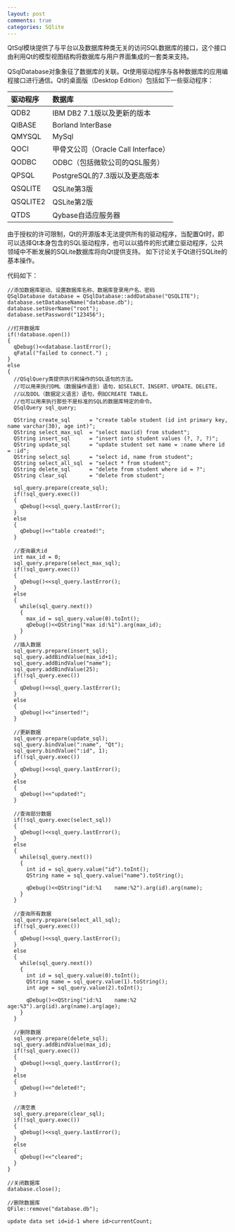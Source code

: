 ```yaml
---
layout: post
comments: true
categories: SQlite
---
```

QtSql模块提供了与平台以及数据库种类无关的访问SQL数据库的接口，这个接口由利用Qt的模型视图结构将数据库与用户界面集成的一套类来支持。

QSqlDatabase对象象征了数据库的关联。Qt使用驱动程序与各种数据库的应用编程接口进行通信。Qt的桌面版（Desktop Edition）包括如下一些驱动程序：

|驱动程序 	 |数据库 |
|:---------------|:-----------|
|QDB2 	 |IBM DB2 7.1版以及更新的版本 |
|QIBASE 	 |Borland InterBase|
|QMYSQL 	 |MySql |
|QOCI 	 |甲骨文公司（Oracle Call Interface）|
|QODBC  	 |ODBC（包括微软公司的QSL服务）|
|QPSQL  	 |PostgreSQL的7.3版以及更高版本 |
|QSQLITE 	 |QSLite第3版 |
|QSQLITE2 	 |QSLite第2版|
|QTDS  	 |Qybase自适应服务器 |

由于授权的许可限制，Qt的开源版本无法提供所有的驱动程序，当配置Qt时，即可以选择Qt本身包含的SQL驱动程序，也可以以插件的形式建立驱动程序，公共领域中不断发展的SQLite数据库将向Qt提供支持。
如下讨论关于Qt进行SQLite的基本操作。

代码如下：

    //添加数据库驱动、设置数据库名称、数据库登录用户名、密码
    QSqlDatabase database = QSqlDatabase::addDatabase("QSQLITE");
    database.setDatabaseName("database.db");
    database.setUserName("root");  
    database.setPassword("123456");

    //打开数据库
    if(!database.open())
    {  
      qDebug()<<database.lastError();
      qFatal("failed to connect.") ;
    }
    else
    {
      //QSqlQuery类提供执行和操作的SQL语句的方法。
      //可以用来执行DML（数据操作语言）语句，如SELECT、INSERT、UPDATE、DELETE，
      //以及DDL（数据定义语言）语句，例如CREATE TABLE。
      //也可以用来执行那些不是标准的SQL的数据库特定的命令。
      QSqlQuery sql_query;

      QString create_sql      = "create table student (id int primary key, name varchar(30), age int)";
      QString select_max_sql  = "select max(id) from student";
      QString insert_sql      = "insert into student values (?, ?, ?)";
      QString update_sql      = "update student set name = :name where id = :id";
      QString select_sql      = "select id, name from student";
      QString select_all_sql  = "select * from student";
      QString delete_sql      = "delete from student where id = ?";
      QString clear_sql       = "delete from student";

      sql_query.prepare(create_sql);
      if(!sql_query.exec())
      {
        qDebug()<<sql_query.lastError();
      }
      else
      {
        qDebug()<<"table created!";
      }

      //查询最大id
      int max_id = 0;
      sql_query.prepare(select_max_sql);
      if(!sql_query.exec())
      {
        qDebug()<<sql_query.lastError();
      }
      else
      {
        while(sql_query.next())
        {
          max_id = sql_query.value(0).toInt();
          qDebug()<<QString("max id:%1").arg(max_id);
        }
      }
      //插入数据
      sql_query.prepare(insert_sql);
      sql_query.addBindValue(max_id+1);
      sql_query.addBindValue("name");
      sql_query.addBindValue(25);
      if(!sql_query.exec())
      {
        qDebug()<<sql_query.lastError();
      }
      else
      {
        qDebug()<<"inserted!";
      }

      //更新数据
      sql_query.prepare(update_sql);
      sql_query.bindValue(":name", "Qt");
      sql_query.bindValue(":id", 1);
      if(!sql_query.exec())
      {
        qDebug()<<sql_query.lastError();
      }
      else
      {
        qDebug()<<"updated!";
      }

      //查询部分数据
      if(!sql_query.exec(select_sql))
      {
        qDebug()<<sql_query.lastError();
      }
      else
      {
        while(sql_query.next())
        {
          int id = sql_query.value("id").toInt();
          QString name = sql_query.value("name").toString();

          qDebug()<<QString("id:%1    name:%2").arg(id).arg(name);
        }
      }

      //查询所有数据
      sql_query.prepare(select_all_sql);
      if(!sql_query.exec())
      {
        qDebug()<<sql_query.lastError();
      }
      else
      {
        while(sql_query.next())
        {
          int id = sql_query.value(0).toInt();
          QString name = sql_query.value(1).toString();
          int age = sql_query.value(2).toInt();

          qDebug()<<QString("id:%1    name:%2    age:%3").arg(id).arg(name).arg(age);
        }
      }

      //删除数据
      sql_query.prepare(delete_sql);
      sql_query.addBindValue(max_id);
      if(!sql_query.exec())
      {
        qDebug()<<sql_query.lastError();
      }
      else
      {
        qDebug()<<"deleted!";
      }

      //清空表
      sql_query.prepare(clear_sql);
      if(!sql_query.exec())
      {
        qDebug()<<sql_query.lastError();
      }
      else
      {
        qDebug()<<"cleared";
      }
    }

    //关闭数据库
    database.close();

    //删除数据库
    QFile::remove("database.db");

    update data set id=id-1 where id>currentCount;  
